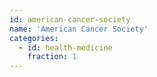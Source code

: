 ```yaml
---
id: american-cancer-society
name: 'American Cancer Society'
categories:
  - id: health-medicine
    fraction: 1
---
```

